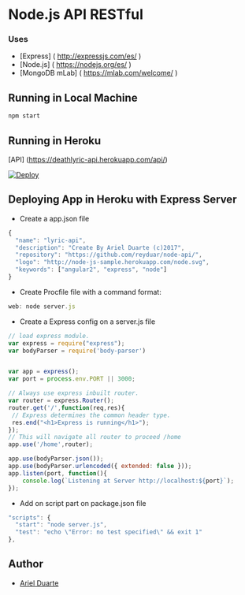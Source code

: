 # Node.js API RESTful

### Uses

- [Express] ( http://expressjs.com/es/ )
- [Node.js] ( https://nodejs.org/es/ )
- [MongoDB mLab]  ( https://mlab.com/welcome/ )

## Running in Local Machine
```js
npm start
```
## Running in Heroku

[API] (https://deathlyric-api.herokuapp.com/api/)

[![Deploy](https://www.herokucdn.com/deploy/button.png)](https://heroku.com/deploy)

## Deploying App in Heroku with Express Server

- Create a app.json file
```js
{
  "name": "lyric-api",
  "description": "Create By Ariel Duarte (c)2017",
  "repository": "https://github.com/reyduar/node-api/",
  "logo": "http://node-js-sample.herokuapp.com/node.svg",
  "keywords": ["angular2", "express", "node"]
}
```
- Create Procfile file with a command format:

```js
web: node server.js
```

- Create a Express config on a server.js file

```js
// load express module.
var express = require("express");
var bodyParser = require('body-parser')


var app = express();
var port = process.env.PORT || 3000;

// Always use express inbuilt router.
var router = express.Router();
router.get('/',function(req,res){
 // Express determines the common header type.
 res.end("<h1>Express is running</h1>");
});
// This will navigate all router to proceed /home
app.use('/home',router);

app.use(bodyParser.json());
app.use(bodyParser.urlencoded({ extended: false }));
app.listen(port, function(){
	console.log(`Listening at Server http://localhost:${port}`);
});
```

- Add on script part on package.json file

```js
"scripts": {
  "start": "node server.js",
  "test": "echo \"Error: no test specified\" && exit 1"
},
```


## Author

- [Ariel Duarte]( https://github.com/reyduar )
